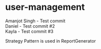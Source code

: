 ﻿# user-management

Amanjot Singh - Test commit<br />
Daniel - Test commit #2<br />
Kayla - Test commit #3<br />



Strategy Pattern is used in ReportGenerator